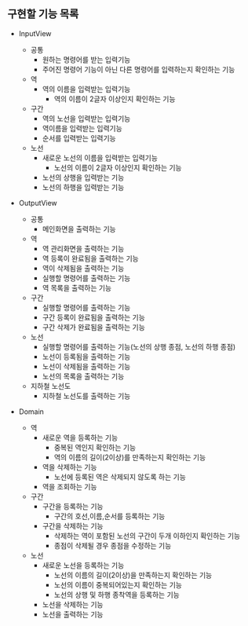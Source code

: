 ## 구현할 기능 목록

- InputView
    - 공통
      - 원하는 명령어를 받는 입력기능
      - 주어진 명령어 기능이 아닌 다른 명령어를 입력하는지 확인하는 기능
    - 역
      - 역의 이름을 입력받는 입력기능
        - 역의 이름이 2글자 이상인지 확인하는 기능
    - 구간
      - 역의 노선을 입력받는 입력기능
      - 역이름을 입력받는 입력기능
      - 순서를 입력받는 입력기능
    - 노선
      - 새로운 노선의 이름을 입력받는 입력기능
        - 노선의 이름이 2글자 이상인지 확인하는 기능
      - 노선의 상행을 입력받는 기능
      - 노선의 하행을 입력받는 기능


- OutputView
  - 공통
    - 메인화면을 출력하는 기능
  - 역
    - 역 관리화면을 출력하는 기능
    - 역 등록이 완료됨을 출력하는 기능
    - 역이 삭제됨을 출력하는 기능
    - 실행할 명령어를 출력하는 기능
    - 역 목록을 출력하는 기능
  - 구간
    - 실행할 명령어를 출력하는 기능
    - 구간 등록이 완료됨을 출력하는 기능
    - 구간 삭제가 완료됨을 출력하는 기능
  - 노선
    - 실행할 명령어를 출력하는 기능(노선의 상행 종점, 노선의 하행 종점)
    - 노선이 등록됨을 출력하는 기능
    - 노선이 삭제됨을 출력하는 기능
    - 노선의 목록을 출력하는 기능
  - 지하철 노선도
    - 지하철 노선도를 출력하는 기능


- Domain
  - 역
    - 새로운 역을 등록하는 기능
      - 중복된 역인지 확인하는 기능
      - 역의 이름의 길이(2이상)를 만족하는지 확인하는 기능
    - 역을 삭제하는 기능
      - 노선에 등록된 역은 삭제되지 않도록 하는 기능
    - 역을 조회하는 기능
  - 구간
    - 구간을 등록하는 기능
      - 구간의 호선,이름,순서를 등록하는 기능
    - 구간을 삭제하는 기능
      - 삭제하는 역이 포함된 노선의 구간이 두개 이하인지 확인하는 기능
      - 종점이 삭제될 경우 종점을 수정하는 기능
  - 노선
    - 새로운 노선을 등록하는 기능
      - 노선의 이름의 길이(2이상)을 만족하는지 확인하는 기능
      - 노선의 이름이 중복되어있는지 확인하는 기능
      - 노선의 상행 및 하행 종착역을 등록하는 기능
    - 노선을 삭제하는 기능
    - 노선을 출력하는 기능
